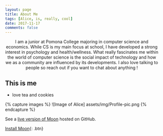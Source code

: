 ```yaml
---
layout: page
title: About Me
tags: [Alice, is, really, cool]
date: 2017-11-17
comments: false
---
```

    
<center>I am a junior at Pomona College majoring in computer science and economics. While CS is my main focus at school, I have developed a strong interest in psychology and health/wellness. What really fascinates me within the world of computer science is the social impact of technology and how we as a community are influenced by its developments. I also love talking to people so reach out if you want to chat about anything ! </center>

## This is me 
* love tea and cookies

{% capture images %}
    ![Image of Alice]
    assets/img/Profile-pic.png
{% endcapture %}


See a [live version of Moon](http://taylantatli.github.io/Moon) hosted on GitHub.
      
[Install Moon](https://github.com/TaylanTatli/Moon){: .btn}

